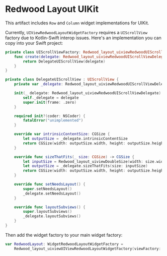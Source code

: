 # Redwood Layout UIKit

This artifact includes `Row` and `Column` widget implementations for UIKit.

Currently, `UIViewRedwoodLayoutWidgetFactory` requires a `UIScrollView` factory due to Kotlin-Swift interop issues. Here's an implementation you can copy into your Swift project:

```swift
private class UIScrollViewFactory: Redwood_layout_uiviewRedwoodUIScrollViewFactory {
    func create(delegate: Redwood_layout_uiviewRedwoodUIScrollViewDelegate) -> UIScrollView {
        return DelegateUIScrollView(delegate)
    }
}

private class DelegateUIScrollView : UIScrollView {
    private var _delegate: Redwood_layout_uiviewRedwoodUIScrollViewDelegate

    init(_ delegate: Redwood_layout_uiviewRedwoodUIScrollViewDelegate) {
        self._delegate = delegate
        super.init(frame: .zero)
    }

    required init?(coder: NSCoder) {
        fatalError("unimplemented")
    }

    override var intrinsicContentSize: CGSize {
        let outputSize = _delegate.intrinsicContentSize
        return CGSize(width: outputSize.width, height: outputSize.height)
    }

    override func sizeThatFits(_ size: CGSize) -> CGSize {
        let inputSize = Redwood_layout_uiviewDoubleSize(width: size.width, height: size.height)
        let outputSize = _delegate.sizeThatFits(size: inputSize)
        return CGSize(width: outputSize.width, height: outputSize.height)
    }

    override func setNeedsLayout() {
        super.setNeedsLayout()
        _delegate.setNeedsLayout()
    }

    override func layoutSubviews() {
        super.layoutSubviews()
        _delegate.layoutSubviews()
    }
}
```

Then add the widget factory to your main widget factory:

```swift
var RedwoodLayout: WidgetRedwoodLayoutWidgetFactory =
    Redwood_layout_uiviewUIViewRedwoodLayoutWidgetFactory(viewFactory: UIScrollViewFactory())
```

